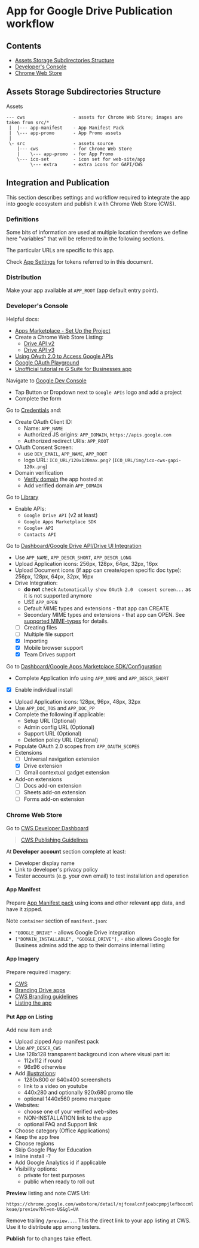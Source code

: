 # App for Google Drive Publication workflow

## Contents
 * [Assets Storage Subdirectories Structure](#assets-storage-subdirectories-structure)
 * [Developer's Console](#developers-console)
 * [Chrome Web Store](#chrome-web-store)

## Assets Storage Subdirectories Structure
Assets
```text
--- cws                  - assets for Chrome Web Store; images are taken from src/*
 |  |--- app-manifest    - App Manifest Pack
 |  \--- app-promo       - App Promo assets
 |
 \- src                  - assets source
    |--- cws             - for Chrome Web Store
    |    \--- app-promo  - for App Promo
    \--- ico-set         - icon set for web-site/app
         \--- extra      - extra icons for GAPI/CWS
```

## Integration and Publication

This section describes settings and workflow required to integrate
the app into google ecosystem and publish it with Chrome Web Store (CWS).

### Definitions

Some bits of information are used at multiple location therefore we
define here "variables" that will be referred to in the following sections.

The particular URLs are specific to this app.

Check [App Settings](APP_SETTINGS.md) for tokens referred to
in this document.

### Distribution

Make your app available at `APP_ROOT` (app default entry point).

### Developer's Console

Helpful docs:
 * [Apps Marketplace - Set Up the Project](https://developers.google.com/apps-marketplace/preparing)
 * Create a Chrome Web Store Listing:
   - [Drive API v2](https://developers.google.com/drive/v2/web/listing)
   - [Drive API v3](https://developers.google.com/drive/v3/web/listing)
 * [Using OAuth 2.0 to Access Google APIs](https://developers.google.com/identity/protocols/OAuth2)
 * [Google OAuth Playground](https://developers.google.com/oauthplayground/)
 * [Unofficial tutorial re G Suite for Businesses app](http://youdontneedacrm.tumblr.com/post/81479000201/tutorial-create-your-application-in-google-marketplace)

Navigate to [Google Dev Console](https://console.developers.google.com/apis/dashboard)
 * Tap Button or Dropdown next to `Google APIs` logo and add a project
 * Complete the form

Go to [Credentials](https://console.developers.google.com/apis/credentials) and:
 * Create OAuth Client ID:
   - Name: `APP_NAME`
   - Authorized JS origins: `APP_DOMAIN`, `https://apis.google.com`
   - Authorized redirect URIs: `APP_ROOT`
 * OAuth Consent Screen:
   - use `DEV_EMAIL`, `APP_NAME`, `APP_ROOT`
   - logo URL: `ICO_URL/120x120max.png?` (`ICO_URL/img/ico-cws-gapi-120x.png`)
 * Domain verification
   - [Verify domain](https://support.google.com/webmasters/answer/35179?hl=en)
     the app hosted at
   - Add verified domain `APP_DOMAIN`

Go to [Library](https://console.developers.google.com/apis/library)
 * Enable APIs:
   - `Google Drive API` (v2 at least)
   - `Google Apps Marketplace SDK`
   - `Google+ API`
   - `Contacts API`

Go to [Dashboard/Google Drive API/Drive UI Integration](https://console.developers.google.com/apis/api/drive.googleapis.com/drive_sdk)
 * Use `APP_NAME`, `APP_DESCR_SHORT`, `APP_DESCR_LONG`
 * Upload Application icons: 256px, 128px, 64px, 32px, 16px
 * Upload Document icons (if app can create/open specific doc type):
   256px, 128px, 64px, 32px, 16px
 * Drive Integration:
   - **do not** check `Automatically show OAuth 2.0 
     consent screen...` as it is not supported anymore
   - USE `APP_OPEN`
   - Default MIME types and extensions - that app can CREATE
   - Secondary MIME types and extensions - that app can OPEN.
     See [supported MIME-types](../MIME-TYPES.md) for details.
   - [ ] Creating files
   - [ ] Multiple file support
   - [x] Importing
   - [x] Mobile browser support
   - [x] Team Drives support
   
Go to [Dashboard/Google Apps Marketplace SDK/Configuration](https://console.developers.google.com/apis/api/appsmarket-component.googleapis.com/googleapps_sdk)
 * Complete Application info using `APP_NAME` and `APP_DESCR_SHORT`
 * [x] Enable individual install
 * Upload Application icons: 128px, 96px, 48px, 32px
 * Use `APP_DOC_TOS` and `APP_DOC_PP`
 * Complete the following if applicable:
   - Setup URL (Optional)
   - Admin config URL (Optional)
   - Support URL (Optional)
   - Deletion policy URL (Optional)
 * Populate OAuth 2.0 scopes from `APP_OAUTH_SCOPES`
 * Extensions
   - [ ] Universal navigation extension 
   - [x] Drive extension
   - [ ] Gmail contextual gadget extension
 * Add-on extensions
   - [ ] Docs add-on extension
   - [ ] Sheets add-on extension
   - [ ] Forms add-on extension 
 
### Chrome Web Store

Go to [CWS Developer Dashboard](https://chrome.google.com/webstore/developer/dashboard)

> [CWS Publishing Guidelines](https://developer.chrome.com/webstore/publish?hl=en-US#step2)

At **Developer account** section complete at least:
 * Developer display name
 * Link to developer's privacy policy
 * Tester accounts (e.g. your own email) to test installation and operation

#### App Manifest
Prepare [App Manifest pack](cws/app-manifest/) using icons and other
relevant app data, and have it zipped.

Note `container` section of `manifest.json`:
 * `"GOOGLE_DRIVE"` - allows Google Drive integration
 * `["DOMAIN_INSTALLABLE", "GOOGLE_DRIVE"],` - also 
   allows Google for Business admins add the app to their domains
   internal listing

#### App Imagery
Prepare required imagery:
 * [CWS](https://developer.chrome.com/webstore/images?hl=en-US#promo)
 * [Branding Drive apps](https://developers.google.com/drive/v3/web/branding)
 * [CWS Branding guidelines](https://developer.chrome.com/webstore/branding)
 * [Listing the app](https://developers.google.com/apps-marketplace/listing)

#### Put App on Listing
Add new item and:
 * Upload zipped App manifest pack
 * Use `APP_DESCR_CWS`
 * Use 128x128 transparent background icon where visual part is:
   - 112x112 if round
   - 96x96 otherwise
 * Add [illustrations](cws/app-promo):
   - 1280x800 or 640x400 screenshots
   - link to a video on youtube
   - 440x280 and optionally 920x680 promo tile
   - optional 1440x560 promo marquee
 * Websites:
   - choose one of your verified web-sites
   - NON-INSTALLATION link to the app
   - optional FAQ and Support link
 * Choose category (Office Applications)
 * Keep the app free
 * Choose regions
 * Skip Google Play for Education
 * Inline install -?
 * Add Google Analytics id if applicable
 * Visibility options:
   - private for test purposes
   - public when ready to roll out
 
 **Preview** listing and note CWS Url:
 
 `https://chrome.google.com/webstore/detail/njfcealcnfjoabcpmpjlefboocmlkeae/preview?hl=en-US&gl=UA`
  
 Remove trailing `/preview...`.
 This the direct link to your app listing at CWS.
 Use it to distribute app among testers.
 
 **Publish** for to changes take effect.